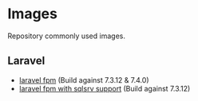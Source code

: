 # Images

Repository commonly used images.

## Laravel

* [laravel fpm](https://hub.docker.com/r/tekook/laravel-fpm) (Build against 7.3.12 & 7.4.0)
* [laravel fpm with sqlsrv support](https://hub.docker.com/r/tekook/laravel-fpm-sqlsrv) (Build against 7.3.12)
